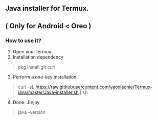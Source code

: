 ## Java installer for Termux.

## ( Only for Android < Oreo )

### How to use it?
1. Open your termux
2. Installation dependency
> pkg install git curl
3. Perform a one-key installation
> curl -sL https://raw.githubusercontent.com/yaoxiaonie/Termux-java/master/Java-installer.sh | sh
4. Done...Enjoy 
> java -version
